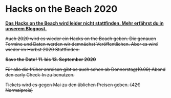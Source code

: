 ---
---

# Hacks on the Beach 2020

[**Das Hacks on the Beach wird leider nicht stattfinden. Mehr erfährst du in unserem Blogpost.**](https://chaostreff-flensburg.de/2020/resave-this-date-hacks-on-the-beach-2020-2021/)

<s>Auch 2020 wird es wieder ein Hacks on the Beach geben. Die genauen Termine und Daten werden wir demnächst Veröffentlichen. Aber es wird wieder im Herbst 2020 Stattfinden.</s>

<s><strong>Save the Date! 11. bis 13. September 2020</strong></s>

<s>Für alle die früher anreisen gibt es auch schon ab Donnerstag(10.09) Abend den early Check-In zu benutzen.</s>

<s>Tickets wird es gegen Mai zu den üblichen Preisen geben. (42€ Normalpreis)</s>